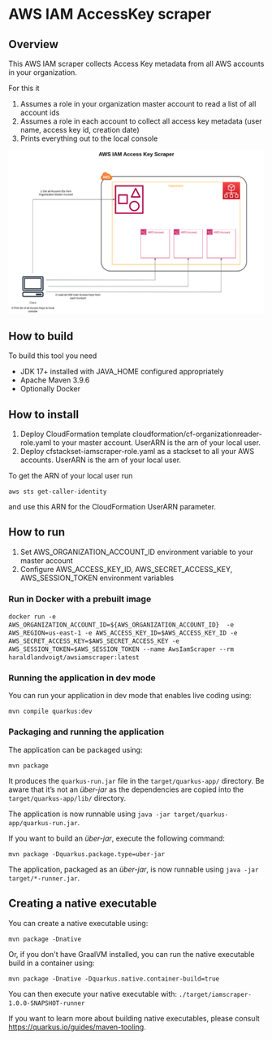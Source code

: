 # AWS IAM AccessKey scraper

## Overview

This AWS IAM scraper collects Access Key metadata from all AWS accounts in your organization.

For this it 
1. Assumes a role in your organization master account to read a list of all account ids
2. Assumes a role in each account to collect all access key metadata (user name, access key id, creation date)
3. Prints everything out to the local console

![Overview](documentation/awsiamscraper.png)

## How to build

To build this tool you need
* JDK 17+ installed with JAVA_HOME configured appropriately 
* Apache Maven 3.9.6
* Optionally Docker

## How to install

1. Deploy CloudFormation template cloudformation/cf-organizationreader-role.yaml to your master account. UserARN is the arn of your local user.
2. Deploy cfstackset-iamscraper-role.yaml as a stackset to all your AWS accounts. UserARN is the arn of your local user.

To get the ARN of your local user run
```shell script
aws sts get-caller-identity
```
and use this ARN for the CloudFormation UserARN parameter.

## How to run

1. Set AWS_ORGANIZATION_ACCOUNT_ID environment variable to your master account
2. Configure AWS_ACCESS_KEY_ID, AWS_SECRET_ACCESS_KEY, AWS_SESSION_TOKEN environment variables

### Run in Docker with a prebuilt image

```shell script
docker run -e AWS_ORGANIZATION_ACCOUNT_ID=${AWS_ORGANIZATION_ACCOUNT_ID}  -e AWS_REGION=us-east-1 -e AWS_ACCESS_KEY_ID=$AWS_ACCESS_KEY_ID -e AWS_SECRET_ACCESS_KEY=$AWS_SECRET_ACCESS_KEY -e AWS_SESSION_TOKEN=$AWS_SESSION_TOKEN --name AwsIamScraper --rm haraldlandvoigt/awsiamscraper:latest
```
### Running the application in dev mode

You can run your application in dev mode that enables live coding using:
```shell script
mvn compile quarkus:dev
```
### Packaging and running the application

The application can be packaged using:
```shell script
mvn package
```
It produces the `quarkus-run.jar` file in the `target/quarkus-app/` directory.
Be aware that it’s not an _über-jar_ as the dependencies are copied into the `target/quarkus-app/lib/` directory.

The application is now runnable using `java -jar target/quarkus-app/quarkus-run.jar`.

If you want to build an _über-jar_, execute the following command:
```shell script
mvn package -Dquarkus.package.type=uber-jar
```
The application, packaged as an _über-jar_, is now runnable using `java -jar target/*-runner.jar`.

## Creating a native executable

You can create a native executable using:
```shell script
mvn package -Dnative
```

Or, if you don't have GraalVM installed, you can run the native executable build in a container using:
```shell script
mvn package -Dnative -Dquarkus.native.container-build=true
```

You can then execute your native executable with: `./target/iamscraper-1.0.0-SNAPSHOT-runner`

If you want to learn more about building native executables, please consult https://quarkus.io/guides/maven-tooling.



